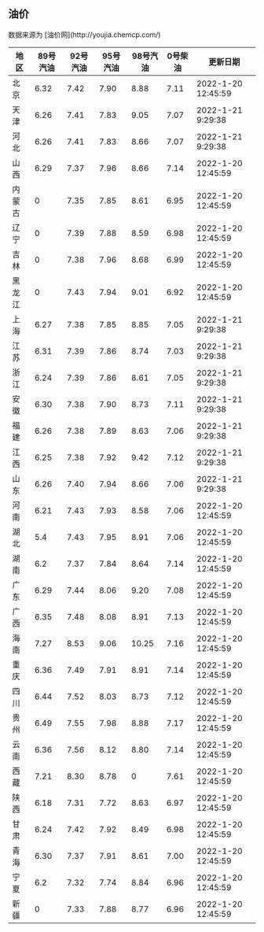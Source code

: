
<!DOCTYPE html>
<html lang="zh-cn">
<head>
<link href="https://cdn.jsdelivr.net/gh/RookieFanzk/link/github.css" rel="stylesheet">
</head>

<body>
<h2>油价</h2>
<p>数据来源为 [油价网](http://youjia.chemcp.com/) </p>
<table>
<thead>
<tr>
<th>地区</th>
<th>89号汽油</th>
<th>92号汽油</th>
<th>95号汽油</th>
<th>98号汽油</th>
<th>0号柴油</th>
<th>更新日期</th>
</tr>
</thead>
<tbody>
<tr>
<td>北京</td>
<td>6.32</td>
<td>7.42</td>
<td>7.90</td>
<td>8.88</td>
<td>7.11</td>
<td>2022-1-20 12:45:59</td>
</tr>
<tr>
<td>天津</td>
<td>6.26</td>
<td>7.41</td>
<td>7.83</td>
<td>9.05</td>
<td>7.07</td>
<td>2022-1-21 9:29:38</td>
</tr>
<tr>
<td>河北</td>
<td>6.26</td>
<td>7.41</td>
<td>7.83</td>
<td>8.66</td>
<td>7.07</td>
<td>2022-1-21 9:29:38</td>
</tr>
<tr>
<td>山西</td>
<td>6.29</td>
<td>7.37</td>
<td>7.96</td>
<td>8.66</td>
<td>7.14</td>
<td>2022-1-20 12:45:59</td>
</tr>
<tr>
<td>内蒙古</td>
<td>0</td>
<td>7.35</td>
<td>7.85</td>
<td>8.61</td>
<td>6.95</td>
<td>2022-1-20 12:45:59</td>
</tr>
<tr>
<td>辽宁</td>
<td>0</td>
<td>7.39</td>
<td>7.88</td>
<td>8.59</td>
<td>6.98</td>
<td>2022-1-20 12:45:59</td>
</tr>
<tr>
<td>吉林</td>
<td>0</td>
<td>7.38</td>
<td>7.96</td>
<td>8.68</td>
<td>6.99</td>
<td>2022-1-20 12:45:59</td>
</tr>
<tr>
<td>黑龙江</td>
<td>0</td>
<td>7.43</td>
<td>7.94</td>
<td>9.01</td>
<td>6.92</td>
<td>2022-1-20 12:45:59</td>
</tr>
<tr>
<td>上海</td>
<td>6.27</td>
<td>7.38</td>
<td>7.85</td>
<td>8.85</td>
<td>7.05</td>
<td>2022-1-21 9:29:38</td>
</tr>
<tr>
<td>江苏</td>
<td>6.31</td>
<td>7.39</td>
<td>7.86</td>
<td>8.74</td>
<td>7.03</td>
<td>2022-1-21 9:29:38</td>
</tr>
<tr>
<td>浙江</td>
<td>6.24</td>
<td>7.39</td>
<td>7.86</td>
<td>8.61</td>
<td>7.05</td>
<td>2022-1-21 9:29:38</td>
</tr>
<tr>
<td>安徽</td>
<td>6.30</td>
<td>7.38</td>
<td>7.90</td>
<td>8.73</td>
<td>7.11</td>
<td>2022-1-21 9:29:38</td>
</tr>
<tr>
<td>福建</td>
<td>6.26</td>
<td>7.38</td>
<td>7.89</td>
<td>8.63</td>
<td>7.06</td>
<td>2022-1-21 9:29:38</td>
</tr>
<tr>
<td>江西</td>
<td>6.25</td>
<td>7.38</td>
<td>7.92</td>
<td>9.42</td>
<td>7.12</td>
<td>2022-1-21 9:29:38</td>
</tr>
<tr>
<td>山东</td>
<td>6.26</td>
<td>7.40</td>
<td>7.94</td>
<td>8.66</td>
<td>7.06</td>
<td>2022-1-21 9:29:38</td>
</tr>
<tr>
<td>河南</td>
<td>6.21</td>
<td>7.43</td>
<td>7.93</td>
<td>8.58</td>
<td>7.06</td>
<td>2022-1-20 12:45:59</td>
</tr>
<tr>
<td>湖北</td>
<td>5.4</td>
<td>7.43</td>
<td>7.95</td>
<td>8.91</td>
<td>7.06</td>
<td>2022-1-20 12:45:59</td>
</tr>
<tr>
<td>湖南</td>
<td>6.2</td>
<td>7.37</td>
<td>7.84</td>
<td>8.64</td>
<td>7.14</td>
<td>2022-1-20 12:45:59</td>
</tr>
<tr>
<td>广东</td>
<td>6.29</td>
<td>7.44</td>
<td>8.06</td>
<td>9.20</td>
<td>7.08</td>
<td>2022-1-20 12:45:59</td>
</tr>
<tr>
<td>广西</td>
<td>6.35</td>
<td>7.48</td>
<td>8.08</td>
<td>8.91</td>
<td>7.13</td>
<td>2022-1-20 12:45:59</td>
</tr>
<tr>
<td>海南</td>
<td>7.27</td>
<td>8.53</td>
<td>9.06</td>
<td>10.25</td>
<td>7.16</td>
<td>2022-1-20 12:45:59</td>
</tr>
<tr>
<td>重庆</td>
<td>6.36</td>
<td>7.49</td>
<td>7.91</td>
<td>8.91</td>
<td>7.14</td>
<td>2022-1-20 12:45:59</td>
</tr>
<tr>
<td>四川</td>
<td>6.44</td>
<td>7.52</td>
<td>8.03</td>
<td>8.73</td>
<td>7.12</td>
<td>2022-1-20 12:45:59</td>
</tr>
<tr>
<td>贵州</td>
<td>6.49</td>
<td>7.55</td>
<td>7.98</td>
<td>8.88</td>
<td>7.17</td>
<td>2022-1-20 12:45:59</td>
</tr>
<tr>
<td>云南</td>
<td>6.36</td>
<td>7.56</td>
<td>8.12</td>
<td>8.80</td>
<td>7.14</td>
<td>2022-1-20 12:45:59</td>
</tr>
<tr>
<td>西藏</td>
<td>7.21</td>
<td>8.30</td>
<td>8.78</td>
<td>0</td>
<td>7.61</td>
<td>2022-1-20 12:45:59</td>
</tr>
<tr>
<td>陕西</td>
<td>6.18</td>
<td>7.31</td>
<td>7.72</td>
<td>8.63</td>
<td>6.97</td>
<td>2022-1-20 12:45:59</td>
</tr>
<tr>
<td>甘肃</td>
<td>6.24</td>
<td>7.42</td>
<td>7.92</td>
<td>8.49</td>
<td>6.98</td>
<td>2022-1-20 12:45:59</td>
</tr>
<tr>
<td>青海</td>
<td>6.30</td>
<td>7.37</td>
<td>7.91</td>
<td>8.61</td>
<td>7.00</td>
<td>2022-1-20 12:45:59</td>
</tr>
<tr>
<td>宁夏</td>
<td>6.2</td>
<td>7.32</td>
<td>7.74</td>
<td>8.84</td>
<td>6.96</td>
<td>2022-1-20 12:45:59</td>
</tr>
<tr>
<td>新疆</td>
<td>0</td>
<td>7.33</td>
<td>7.88</td>
<td>8.77</td>
<td>6.96</td>
<td>2022-1-20 12:45:59</td>
</tr>
</tbody>
</table>
</body>
</html>
